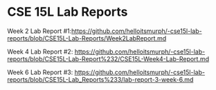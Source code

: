 # CSE 15L Lab Reports
Week 2 Lab Report #1:https://github.com/helloitsmurph/-cse15l-lab-reports/blob/CSE15L-Lab-Reports/Week2LabReport.md


Week 4 Lab Report #2: https://github.com/helloitsmurph/-cse15l-lab-reports/blob/CSE15L-Lab-Report%232/CSE15L-Week4-Lab-Report.md


Week 6 Lab Report #3: https://github.com/helloitsmurph/-cse15l-lab-reports/blob/CSE15L-Lab_Reports%233/lab-report-3-week-6.md
